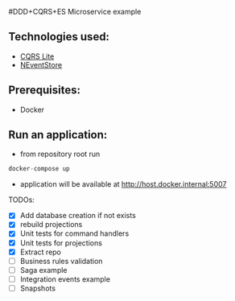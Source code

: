 #DDD+CQRS+ES Microservice example

## Technologies used:
- [CQRS Lite](https://github.com/gautema/CQRSlite)
- [NEventStore](https://github.com/NEventStore/NEventStore)

## Prerequisites:

- Docker

## Run an application:

- from repository root run

```c#
docker-compose up
```

- application will be available at http://host.docker.internal:5007

TODOs:
- [x] Add database creation if not exists
- [x] rebuild projections
- [x] Unit tests for command handlers
- [x] Unit tests for projections
- [x] Extract repo
- [ ] Business rules validation
- [ ] Saga example
- [ ] Integration events example
- [ ] Snapshots